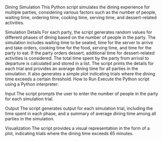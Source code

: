 Dining Simulation
This Python script simulates the dining experience for multiple parties, considering various factors such as the number of people, waiting time, ordering time, cooking time, serving time, and dessert-related activities.

Simulation Details
For each party, the script generates random values for different phases of dining based on the number of people in the party.
The simulation includes waiting time to be seated, time for the server to arrive and take orders, cooking time for the food, serving time, and time for the party to eat.
If the party orders dessert, additional time for dessert-related activities is considered.
The total time spent by the party from arrival to departure is calculated and stored in a list.
The script prints the details for each trial and provides an average dining time for all parties in the simulation.
It also generates a simple plot indicating trials where the dining time exceeds a certain threshold.
How to Run
Execute the Python script using a Python interpreter:

Input
The script prompts the user to enter the number of people in the party for each simulation trial.

Output
The script generates output for each simulation trial, including the time spent in each phase, and a summary of average dining time among all parties in the simulation.

Visualization
The script provides a visual representation in the form of a plot, indicating trials where the dining time exceeds 65 minutes.
